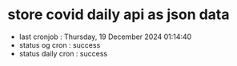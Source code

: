 # store covid daily api as json data

- last cronjob : Thursday, 19 December 2024 01:14:40
- status og cron : success
- status daily cron : success
      
      